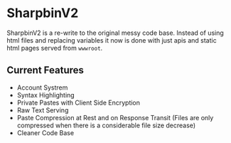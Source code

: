 # SharpbinV2
SharpbinV2 is a re-write to the original messy code base. Instead of using html files and replacing variables it now is done with just apis and static html pages served from `wwwroot`.
## Current Features
- Account Systrem
- Syntax Highlighting
- Private Pastes with Client Side Encryption
- Raw Text Serving
- Paste Compression at Rest and on Response Transit (Files are only compressed when there is a considerable file size decrease)
- Cleaner Code Base